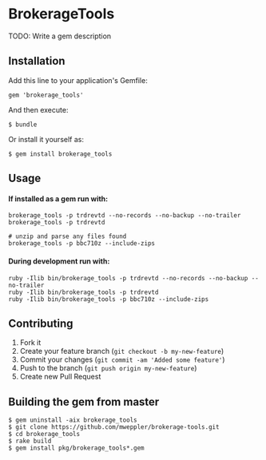 # BrokerageTools

TODO: Write a gem description

## Installation

Add this line to your application's Gemfile:

    gem 'brokerage_tools'

And then execute:

    $ bundle

Or install it yourself as:

    $ gem install brokerage_tools

## Usage

#### If installed as a gem run with:

    brokerage_tools -p trdrevtd --no-records --no-backup --no-trailer
    brokerage_tools -p trdrevtd

    # unzip and parse any files found    
    brokerage_tools -p bbc710z --include-zips

#### During development run with:

    ruby -Ilib bin/brokerage_tools -p trdrevtd --no-records --no-backup --no-trailer
    ruby -Ilib bin/brokerage_tools -p trdrevtd
    ruby -Ilib bin/brokerage_tools -p bbc710z --include-zips

## Contributing

1. Fork it
2. Create your feature branch (`git checkout -b my-new-feature`)
3. Commit your changes (`git commit -am 'Added some feature'`)
4. Push to the branch (`git push origin my-new-feature`)
5. Create new Pull Request


## Building the gem from master
    $ gem uninstall -aix brokerage_tools
    $ git clone https://github.com/mweppler/brokerage-tools.git
    $ cd brokerage_tools
    $ rake build
    $ gem install pkg/brokerage_tools*.gem

